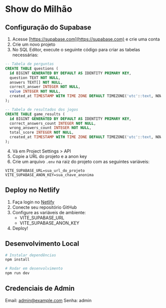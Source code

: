 # Show do Milhão

## Configuração do Supabase

1. Acesse [https://supabase.com](https://supabase.com) e crie uma conta
2. Crie um novo projeto
3. No SQL Editor, execute o seguinte código para criar as tabelas necessárias:

```sql
-- Tabela de perguntas
CREATE TABLE questions (
  id BIGINT GENERATED BY DEFAULT AS IDENTITY PRIMARY KEY,
  question TEXT NOT NULL,
  answers TEXT[] NOT NULL,
  correct_answer INTEGER NOT NULL,
  value INTEGER NOT NULL,
  created_at TIMESTAMP WITH TIME ZONE DEFAULT TIMEZONE('utc'::text, NOW()) NOT NULL
);

-- Tabela de resultados dos jogos
CREATE TABLE game_results (
  id BIGINT GENERATED BY DEFAULT AS IDENTITY PRIMARY KEY,
  correct_answers_count INTEGER NOT NULL,
  wrong_answers_count INTEGER NOT NULL,
  total_score INTEGER NOT NULL,
  created_at TIMESTAMP WITH TIME ZONE DEFAULT TIMEZONE('utc'::text, NOW()) NOT NULL
);
```

4. Vá em Project Settings > API
5. Copie a URL do projeto e a anon key
6. Crie um arquivo `.env` na raiz do projeto com as seguintes variáveis:

```env
VITE_SUPABASE_URL=sua_url_do_projeto
VITE_SUPABASE_ANON_KEY=sua_chave_anonima
```

## Deploy no Netlify

1. Faça login no [Netlify](https://www.netlify.com/)
2. Conecte seu repositório GitHub
3. Configure as variáveis de ambiente:
   - VITE_SUPABASE_URL
   - VITE_SUPABASE_ANON_KEY
4. Deploy!

## Desenvolvimento Local

```bash
# Instalar dependências
npm install

# Rodar em desenvolvimento
npm run dev
```

## Credenciais de Admin
Email: admin@example.com
Senha: admin
